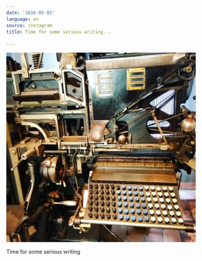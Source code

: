 ```yaml
---
date: '2016-05-05'
language: en
source: instagram
title: Time for some serious writing...

---
```


![](/uploads/instagram/201605/20dff29ff4c1926bf83801ccb7eb2aee.jpg)

Time for some serious writing
            